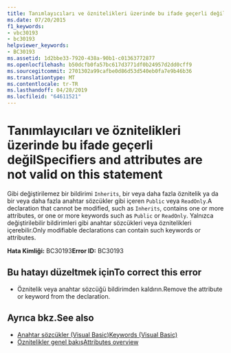 ```yaml
---
title: Tanımlayıcıları ve öznitelikleri üzerinde bu ifade geçerli değil
ms.date: 07/20/2015
f1_keywords:
- vbc30193
- bc30193
helpviewer_keywords:
- BC30193
ms.assetid: 1d2bbe33-7920-438a-90b1-c01363772877
ms.openlocfilehash: b50dcfb0fa57bc617d3771df0b24957d2dd0cff9
ms.sourcegitcommit: 2701302a99cafbe0d86d53d540eb0fa7e9b46b36
ms.translationtype: MT
ms.contentlocale: tr-TR
ms.lasthandoff: 04/28/2019
ms.locfileid: "64611521"
---
```

# <a name="specifiers-and-attributes-are-not-valid-on-this-statement"></a><span data-ttu-id="afead-102">Tanımlayıcıları ve öznitelikleri üzerinde bu ifade geçerli değil</span><span class="sxs-lookup"><span data-stu-id="afead-102">Specifiers and attributes are not valid on this statement</span></span>
<span data-ttu-id="afead-103">Gibi değiştirilemez bir bildirimi `Inherits`, bir veya daha fazla öznitelik ya da bir veya daha fazla anahtar sözcükler gibi içeren `Public` veya `ReadOnly`.</span><span class="sxs-lookup"><span data-stu-id="afead-103">A declaration that cannot be modified, such as `Inherits`, contains one or more attributes, or one or more keywords such as `Public` or `ReadOnly`.</span></span> <span data-ttu-id="afead-104">Yalnızca değiştirilebilir bildirimleri gibi anahtar sözcükleri veya öznitelikleri içerebilir.</span><span class="sxs-lookup"><span data-stu-id="afead-104">Only modifiable declarations can contain such keywords or attributes.</span></span>  
  
 <span data-ttu-id="afead-105">**Hata Kimliği:** BC30193</span><span class="sxs-lookup"><span data-stu-id="afead-105">**Error ID:** BC30193</span></span>  
  
## <a name="to-correct-this-error"></a><span data-ttu-id="afead-106">Bu hatayı düzeltmek için</span><span class="sxs-lookup"><span data-stu-id="afead-106">To correct this error</span></span>  
  
- <span data-ttu-id="afead-107">Öznitelik veya anahtar sözcüğü bildirimden kaldırın.</span><span class="sxs-lookup"><span data-stu-id="afead-107">Remove the attribute or keyword from the declaration.</span></span>  
  
## <a name="see-also"></a><span data-ttu-id="afead-108">Ayrıca bkz.</span><span class="sxs-lookup"><span data-stu-id="afead-108">See also</span></span>

- [<span data-ttu-id="afead-109">Anahtar sözcükler (Visual Basic)</span><span class="sxs-lookup"><span data-stu-id="afead-109">Keywords (Visual Basic)</span></span>](~/docs/visual-basic/language-reference/keywords/index.md)
- [<span data-ttu-id="afead-110">Öznitelikler genel bakış</span><span class="sxs-lookup"><span data-stu-id="afead-110">Attributes overview</span></span>](~/docs/visual-basic/programming-guide/concepts/attributes/index.md)
